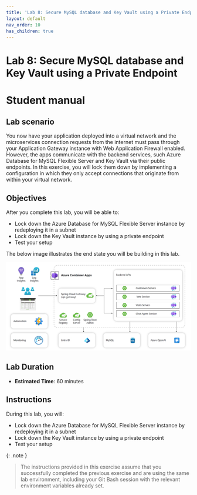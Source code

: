 ```yaml
---
title: 'Lab 8: Secure MySQL database and Key Vault using a Private Endpoint'
layout: default
nav_order: 10
has_children: true
---
```


# Lab 8: Secure MySQL database and Key Vault using a Private Endpoint

# Student manual

## Lab scenario

You now have your application deployed into a virtual network and the microservices connection requests from the internet must pass through your Application Gateway instance with Web Application Firewall enabled. However, the apps communicate with the backend services, such Azure Database for MySQL Flexible Server and Key Vault via their public endpoints. In this exercise, you will lock them down by implementing a configuration in which they only accept connections that originate from within your virtual network.

## Objectives

After you complete this lab, you will be able to:

- Lock down the Azure Database for MySQL Flexible Server instance by redeploying it in a subnet
- Lock down the Key Vault instance by using a private endpoint
- Test your setup

The below image illustrates the end state you will be building in this lab.

![lab 8 overview](../../images/acalab6.png)

## Lab Duration

- **Estimated Time**: 60 minutes

## Instructions

During this lab, you will:

- Lock down the Azure Database for MySQL Flexible Server instance by redeploying it in a subnet
- Lock down the Key Vault instance by using a private endpoint
- Test your setup

{: .note }
> The instructions provided in this exercise assume that you successfully completed the previous exercise and are using the same lab environment, including your Git Bash session with the relevant environment variables already set.
